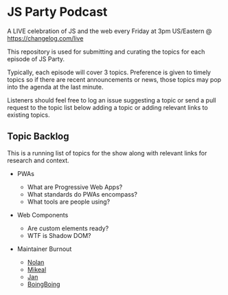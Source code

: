 # JS Party Podcast

A LIVE celebration of JS and the web every Friday at 3pm US/Eastern @ https://changelog.com/live

This repository is used for submitting and curating the topics for each episode of JS Party.

Typically, each episode will cover 3 topics. Preference is given to timely topics so if there are
recent announcements or news, those topics may pop into the agenda at the last minute.

Listeners should feel free to log an issue suggesting a topic or send a pull request to the topic list below
adding a topic or adding relevant links to existing topics.

## Topic Backlog

This is a running list of topics for the show along with relevant links for research and context.

* PWAs
  * What are Progressive Web Apps?
  * What standards do PWAs encompass?
  * What tools are people using?

* Web Components
  * Are custom elements ready?
  * WTF is Shadow DOM?

* Maintainer Burnout
  * [Nolan](https://nolanlawson.com/2017/03/05/what-it-feels-like-to-be-an-open-source-maintainer/)
  * [Mikeal](https://medium.com/@mikeal/time-to-leave-a68294ccb2af#.8ic3dlxb1)
  * [Jan](http://writing.jan.io/2017/03/06/sustainable-open-source-the-maintainers-perspective-or-how-i-learned-to-stop-caring-and-love-open-source.html)
  * [BoingBoing](https://boingboing.net/2017/03/09/nekkhamma.html)